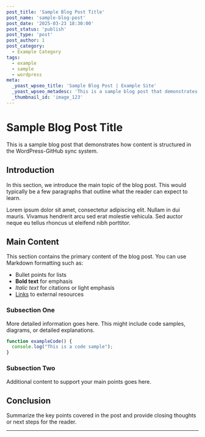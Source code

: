 ```yaml
---
post_title: 'Sample Blog Post Title'
post_name: 'sample-blog-post'
post_date: '2025-03-23 18:30:00'
post_status: 'publish'
post_type: 'post'
post_author: 1
post_category:
  - Example Category
tags:
  - example
  - sample
  - wordpress
meta:
  _yoast_wpseo_title: 'Sample Blog Post | Example Site'
  _yoast_wpseo_metadesc: 'This is a sample blog post that demonstrates how content is structured in the WordPress-GitHub sync system.'
  _thumbnail_id: 'image_123'
---
```


# Sample Blog Post Title

This is a sample blog post that demonstrates how content is structured in the WordPress-GitHub sync system.

## Introduction

In this section, we introduce the main topic of the blog post. This would typically be a few paragraphs that outline what the reader can expect to learn.

Lorem ipsum dolor sit amet, consectetur adipiscing elit. Nullam in dui mauris. Vivamus hendrerit arcu sed erat molestie vehicula. Sed auctor neque eu tellus rhoncus ut eleifend nibh porttitor.

## Main Content

This section contains the primary content of the blog post. You can use Markdown formatting such as:

- Bullet points for lists
- **Bold text** for emphasis
- *Italic text* for citations or light emphasis
- [Links](https://example.com) to external resources

### Subsection One

More detailed information goes here. This might include code samples, diagrams, or detailed explanations.

```javascript
function exampleCode() {
  console.log("This is a code sample");
}
```

### Subsection Two

Additional content to support your main points goes here.

## Conclusion

Summarize the key points covered in the post and provide closing thoughts or next steps for the reader.

---

<!-- 
SEO Keywords: WordPress, GitHub, content management, version control
Internal Links: [Related Article](/related-article), [Our Services](/services)
Featured Image: /images/sample-featured-image.jpg
-->
